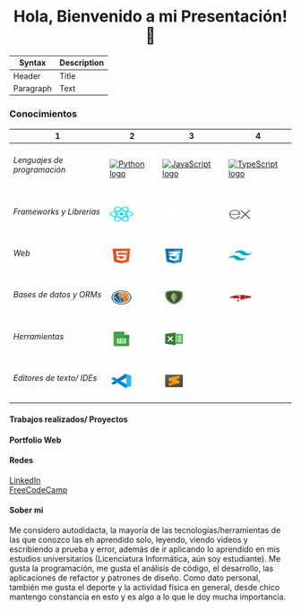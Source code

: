 <h1 align='center'> Hola, Bienvenido a mi Presentación! 👋</h1>

| Syntax | Description |
| ----------- | ----------- |
| Header | Title |
| Paragraph | Text |

<h3>Conocimientos</h3>

| 1 | 2 | 3 | 4 |
| ----------- | ----------- | ----------- | ----------- |
| <h6>Lenguajes de programación</h6> | <a href='https://www.python.org/'><img src='https://cdn.jsdelivr.net/gh/devicons/devicon/icons/python/python-original.svg' height='30' width='42' alt='Python logo'/></a> | <a href='https://developer.mozilla.org/en-US/docs/Web/JavaScript'><img src='https://cdn.jsdelivr.net/gh/devicons/devicon/icons/javascript/javascript-original.svg' height='30' width='42' alt='JavaScript logo'/></a> | <a href='https://www.typescriptlang.org/'><img src='https://cdn.jsdelivr.net/gh/devicons/devicon/icons/typescript/typescript-original.svg' height='30' width='42' alt='TypeScript logo'/></a> | <a href='https://www.oracle.com/ar/java/'><img src='./svg/java.svg' height='30' width='42' alt='Java logo'/></a>
| <h6>Frameworks y Librerías</h6> | <a href='https://reactjs.org/'><img src='./svg/react.svg' height='30' width='42' alt='React logo'/></a> | <a href='https://nextjs.org/'><img src='./svg/nextjs.svg' height='30' width='42' alt='Nextjs logo'/></a> | <a href='https://expressjs.com/'><img src='./svg/express.svg' height='30' width='42' alt='express logo'/></a> | <a href='https://mui.com/material-ui/getting-started/'><img src='./svg/mui-material.svg' height='30' width='42' alt='mui material logo'/></a>
| <h6>Web</h6> | <a href='#'><img src='./svg/html.svg' height='30' width='42' alt='HTML logo'/></a> | <a href='#'><img src='./svg/css.svg' height='30' width='42' alt='CSS logo'/></a> | <a href='#'><img src='./svg/tailwind.svg' height='30' width='42' alt='Tailwind logo'/></a> | <a href='#'><img src='./svg/bootstrap.svg' height='30' width='42' alt='Bootstrap logo'/></a>
| <h6>Bases de datos y ORMs</h6> | <a href='https://www.mysql.com/'><img src='./svg/mysql.svg' height='30' width='42' alt='MySQL logo'/></a> | <a href='https://www.mongodb.com/es'><img src='./svg/mongodb.svg' height='30' width='42' alt='MongoDB logo'/></a> | <a href='https://mongoosejs.com'><img src='./svg/mongoose.svg' height='30' width='42' alt='mongoose logo'/></a>
| <h6>Herramientas</h6> | <a href='#'><img src='./svg/google-sheets.svg' height='30' width='42' alt='Google Sheets logo'/></a> | <a href='#'><img src='./svg/excel.svg' height='30' width='42' alt='Nextjs logo'/></a>
| <h6>Editores de texto/ IDEs</h6> | <a href='https://code.visualstudio.com/'><img src='./svg/vs-code.svg' height='30' width='42' alt='Visual Studio Code logo'/></a> | <a href='https://www.sublimetext.com/'><img src='./svg/sublime-text.svg' height='30' width='42' alt='Sublime Text logo'/></a>

<h4>Trabajos realizados/ Proyectos</h4>
<!-- DEV -->

<h4>Portfolio Web</h4>
<!-- DEV -->

<h4>Redes</h4>

[LinkedIn](https://www.linkedin.com/in/matias-diz-rendani/)
<br clear="both">
[FreeCodeCamp](https://www.freecodecamp.org/Matias-DR)

<h4>Sober mi</h4>
Me considero autodidacta, la mayoría de las tecnologías/herramientas de las que conozco las eh aprendido solo, leyendo, viendo videos y escribiendo a prueba y error, además de ir aplicando lo aprendido en mis estudios universitarios (Licenciatura Informática, aún soy estudiante). Me gusta la programación, me gusta el análisis de código, el desarrollo, las aplicaciones de refactor y patrones de diseño.
Como dato personal, también me gusta el deporte y la actividad física en general, desde chico mantengo constancia en esto y es algo a lo que le doy mucha importancia.
